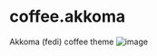 # coffee.akkoma
Akkoma (fedi) coffee theme
![image](https://github.com/coffee-theme/coffee.akkoma/assets/71613062/0503372c-cd3e-494b-b6e6-970ce97f4f40)
